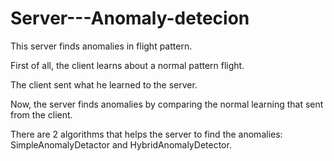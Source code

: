 # Server---Anomaly-detecion

This server finds anomalies in flight pattern.

First of all, the client learns about a normal pattern flight.

The client sent what he learned to the server.

Now, the server finds anomalies by comparing the normal learning that sent from the client.

There are 2 algorithms that helps the server to find the anomalies: SimpleAnomalyDetactor and HybridAnomalyDetector.
